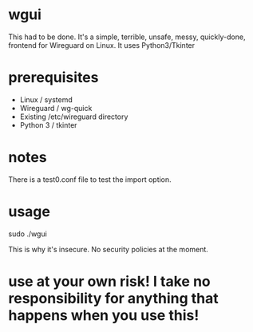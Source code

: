 # wgui
This had to be done.  It's a simple, terrible, unsafe, messy, quickly-done, frontend for Wireguard on Linux.  It uses Python3/Tkinter

# prerequisites
- Linux / systemd
- Wireguard / wg-quick
- Existing /etc/wireguard directory
- Python 3 / tkinter

# notes
There is a test0.conf file to test the import option.

# usage
sudo ./wgui

This is why it's insecure.  No security policies at the moment.

# use at your own risk!  I take no responsibility for anything that happens when you use this!
